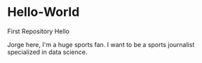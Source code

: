 # Hello-World
First Repository
Hello

Jorge here, I'm a huge sports fan. I want to be a sports journalist specialized in data science.
